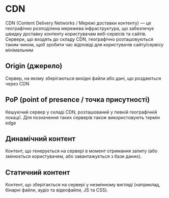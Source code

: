 # CDN

CDN (Content Delivery Networks / Мережі доставки контенту) — це географічно розподілена мережева інфраструктура, що забезпечує швидку доставку контенту користувачам веб-сервісів та сайтів. Сервери, що входять до складу CDN, географічно розташовуються таким чином, щоб зробити час відповіді для користувачів сайту/сервісу мінімальним

## Origin (джерело)

Сервер, на якому зберігаються вихідні файли або дані, що роздаються через CDN

## PoP (point of presence / точка присутності)

Кешуючий сервер у складі CDN, розташований у певній географічній локації. Для позначення таких серверів також використовують термін edge

## Динамічний контент

Контент, що генерується на сервері в момент отримання запиту (або змінюється користувачем, або завантажується з бази даних).

## Статичний контент

Контент, що зберігається на сервері у незмінному вигляді (наприклад, бінарні файли, аудіо та відеофайли, JS та CSS).
